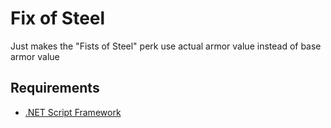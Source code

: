 # Fix of Steel

Just makes the "Fists of Steel" perk use actual armor value instead of base armor value

## Requirements

* [.NET Script Framework](https://www.nexusmods.com/skyrimspecialedition/mods/21294)
